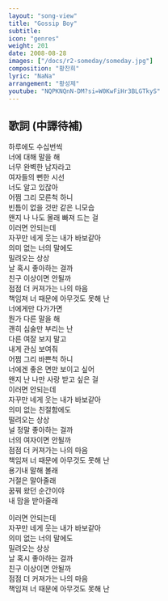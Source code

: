 ```yaml
---
layout: "song-view"
title: "Gossip Boy"
subtitle:
icon: "genres"
weight: 201
date: 2008-08-28
images: ["/docs/r2-someday/someday.jpg"]
composition: "황찬희"
lyric: "NaNa"
arrangement: "황성제"
youtube: "NQPKNQnN-DM?si=W0KwFiHr3BLGTkyS"
---
```


## 歌詞 (中譯待補)

하루에도 수십번씩  
너에 대해 말을 해  
너무 완벽한 남자라고  
여자들의 뻔한 시선  
너도 알고 있잖아  
어쩜 그리 모른척 하니  
빈틈이 없을 것만 같은 니모습  
왠지 나 나도 몰래 빠져 드는 걸  
이러면 안되는데  
자꾸만 네게 웃는 내가 바보같아  
의미 없는 너의 말에도  
밀려오는 상상  
날 혹시 좋아하는 걸까  
친구 이상이면 안될까  
점점 더 커져가는 나의 마음  
책임져 너 때문에 아무것도 못해 난  
너에게만 다가가면  
뭔가 다른 말을 해  
괜히 심술만 부리는 난  
다른 여잘 보지 말고  
내게 관심 보여줘  
어쩜 그리 바쁜척 하니  
너에겐 좋은 면만 보이고 싶어  
왠지 난 나만 사랑 받고 싶은 걸  
이러면 안되는데  
자꾸만 네게 웃는 내가 바보같아  
의미 없는 친절함에도  
떨려오는 상상  
널 정말 좋아하는 걸까  
너의 여자이면 안될까  
점점 더 커져가는 나의 마음  
책임져 너 때문에 아무것도 못해 난  
용기내 말해 볼래  
거절은 말아줄래  
꿈꿔 왔던 순간이야  
내 맘을 받아줄래  

이러면 안되는데  
자꾸만 네게 웃는 내가 바보같아  
의미 없는 너의 말에도  
밀려오는 상상  
날 혹시 좋아하는 걸까  
친구 이상이면 안될까  
점점 더 커져가는 나의 마음  
책임져 너 때문에 아무것도 못해 난  
